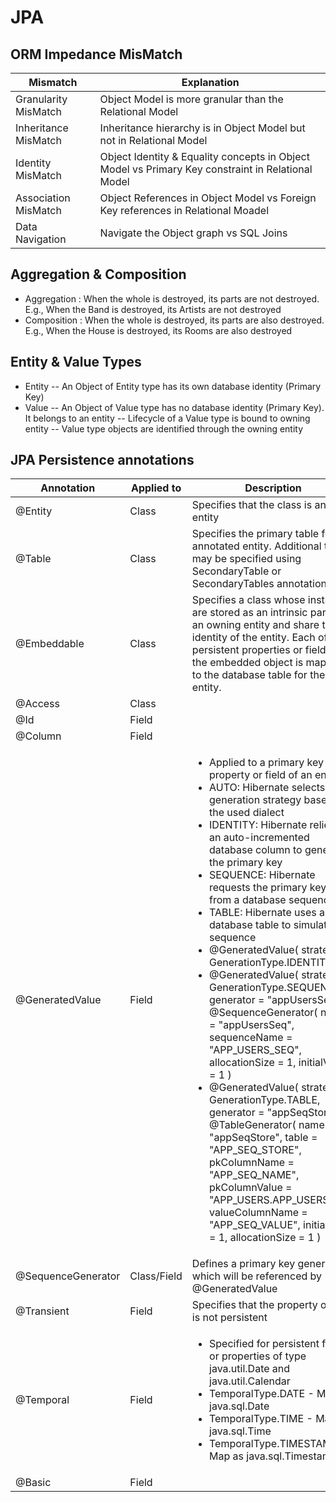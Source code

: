 # JPA

## ORM Impedance MisMatch

Mismatch				|	Explanation	
------------------------|---------------
Granularity MisMatch	|	Object Model is more granular than the Relational Model
Inheritance MisMatch	|	Inheritance hierarchy is in Object Model but not in Relational Model
Identity MisMatch 		|	Object Identity & Equality concepts in Object Model vs Primary Key constraint in Relational Model
Association MisMatch	|	Object References in Object Model vs Foreign Key references in Relational Moadel
Data Navigation			|	Navigate the Object graph vs SQL Joins

## Aggregation & Composition

- Aggregation : When the whole is destroyed, its parts are not destroyed. E.g., When the Band is destroyed, its Artists are not destroyed
- Composition : When the whole is destroyed, its parts are also destroyed. E.g., When the House is destroyed, its Rooms are also destroyed

## Entity & Value Types

- Entity
-- An Object of Entity type has its own database identity (Primary Key)
- Value
-- An Object of Value type has no database identity (Primary Key). It belongs to an entity
-- Lifecycle of a Value type is bound to owning entity
-- Value type objects are identified through the owning entity

## JPA Persistence annotations

Annotation								|	Applied to	|	Description
----------------------------------------|---------------|--------------------------
@Entity									|	Class		|	Specifies that the class is an entity
@Table									|	Class		|	Specifies the primary table for the annotated entity. Additional tables may be specified using SecondaryTable or SecondaryTables annotation.
@Embeddable								|	Class		|	Specifies a class whose instances are stored as an intrinsic part of an owning entity and share the identity of the entity. Each of the persistent properties or fields of the embedded object is mapped to the database table for the entity.
@Access									|	Class		|	
@Id										|	Field		|	
@Column									|	Field		|	
@GeneratedValue							|	Field		|	<ul><li>Applied to a primary key property or field of an entity</li><li>AUTO: Hibernate selects the generation strategy based on the used dialect</li><li>IDENTITY: Hibernate relies on an auto-incremented database column to generate the primary key</li><li>SEQUENCE: Hibernate requests the primary key value from a database sequence</li><li>TABLE: Hibernate uses a database table to simulate a sequence</li></li><li>@GeneratedValue( strategy = GenerationType.IDENTITY )</li><li>@GeneratedValue( strategy = GenerationType.SEQUENCE, generator = "appUsersSeq" ) @SequenceGenerator( name = "appUsersSeq", sequenceName = "APP_USERS_SEQ", allocationSize = 1, initialValue = 1 )</li><li>@GeneratedValue( strategy = GenerationType.TABLE, generator = "appSeqStore" ) @TableGenerator( name = "appSeqStore", table = "APP_SEQ_STORE", pkColumnName = "APP_SEQ_NAME", pkColumnValue = "APP_USERS.APP_USERS_PK", valueColumnName = "APP_SEQ_VALUE", initialValue = 1, allocationSize = 1 )</li></ul>
@SequenceGenerator						|	Class/Field	|	Defines a primary key generator which will be referenced by @GeneratedValue
@Transient								|	Field		|	Specifies that the property or field is not persistent
@Temporal								|	Field		|	<ul><li>Specified for persistent fields or properties of type java.util.Date and java.util.Calendar</li><li>TemporalType.DATE - Map as java.sql.Date</li><li>TemporalType.TIME - Map as java.sql.Time</li><li>TemporalType.TIMESTAMP - Map as java.sql.Timestamp</li></ul>
@Basic									|	Field		|	


